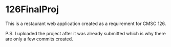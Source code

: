 # 126FinalProj
This is a restaurant web application created as a requirement for CMSC 126. 

P.S. I uploaded the project after it was already submitted which is why there
are only a few commits created. 
